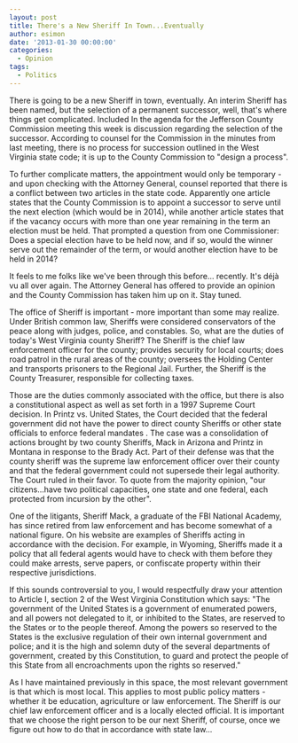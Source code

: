 ```yaml
---
layout: post
title: There's a New Sheriff In Town...Eventually
author: esimon
date: '2013-01-30 00:00:00'
categories:
  - Opinion
tags:
  - Politics
---
```

There is going to be a new Sheriff in town, eventually. An interim Sheriff has been named, but the selection of a permanent successor, well, that's where things get complicated. Included In the agenda for the Jefferson County Commission meeting this week is discussion regarding the selection of the successor. According to counsel for the Commission in the minutes from last meeting, there is no process for succession outlined in the West Virginia state code; it is up to the County Commission to "design a process". 

To further complicate matters, the appointment would only be temporary - and upon checking with the Attorney General, counsel reported that there is a conflict between two articles in the state code. Apparently one article states that the County Commission is to appoint a successor to serve until the next election (which would be in 2014), while another article states that if the vacancy occurs with more than one year remaining in the term an election must be held. That prompted a question from one Commissioner: Does a special election have to be held now, and if so, would the winner serve out the remainder of the term, or would another election have to be held in 2014? 

It feels to me folks like we've been through this before... recently. It's déjà vu all over again. The Attorney General has offered to provide an opinion and the County Commission has taken him up on it. Stay tuned. 

The office of Sheriff is important - more important than some may realize. Under British common law, Sheriffs were considered conservators of the peace along with judges, police, and constables. So, what are the duties of today's West Virginia county Sheriff? The Sheriff is the chief law enforcement officer for the county; provides security for local courts; does road patrol in the rural areas of the county; oversees the Holding Center and transports prisoners to the Regional Jail. Further, the Sheriff is the County Treasurer, responsible for collecting taxes. 

Those are the duties commonly associated with the office, but there is also a constitutional aspect as well as set forth in a 1997 Supreme Court decision. In Printz vs. United States, the Court decided that the federal government did not have the power to direct county Sheriffs or other state officials to enforce federal mandates . The case was a consolidation of actions brought by two county Sheriffs, Mack in Arizona and Printz in Montana in response to the Brady Act. Part of their defense was that the county sheriff was the supreme law enforcement officer over their county and that the federal government could not supersede their legal authority. The Court ruled in their favor. To quote from the majority opinion, "our citizens...have two political capacities, one state and one federal, each protected from incursion by the other".

One of the litigants, Sheriff Mack, a graduate of the FBI National Academy, has since retired from law enforcement and has become somewhat of a national figure. On his website are examples of Sheriffs acting in accordance with the decision. For example, in Wyoming, Sheriffs made it a policy that all federal agents would have to check with them before they could make arrests, serve papers, or confiscate property within their respective jurisdictions. 

If this sounds controversial to you, I would respectfully draw your attention to Article I, section 2 of the West Virginia Constitution which says: "The government of the United States is a government of enumerated powers, and all powers not delegated to it, or inhibited to the States, are reserved to the States or to the people thereof. Among the powers so reserved to the States is the exclusive regulation of their own internal government and police; and it is the high and solemn duty of the several departments of government, created by this Constitution, to guard and protect the people of this State from all encroachments upon the rights so reserved." 

As I have maintained previously in this space, the most relevant government is that which is most local. This applies to most public policy matters - whether it be education, agriculture or law enforcement. The Sheriff is our chief law enforcement officer and is a locally elected official. It is important that we choose the right person to be our next Sheriff, of course, once we figure out how to do that in accordance with state law... 

